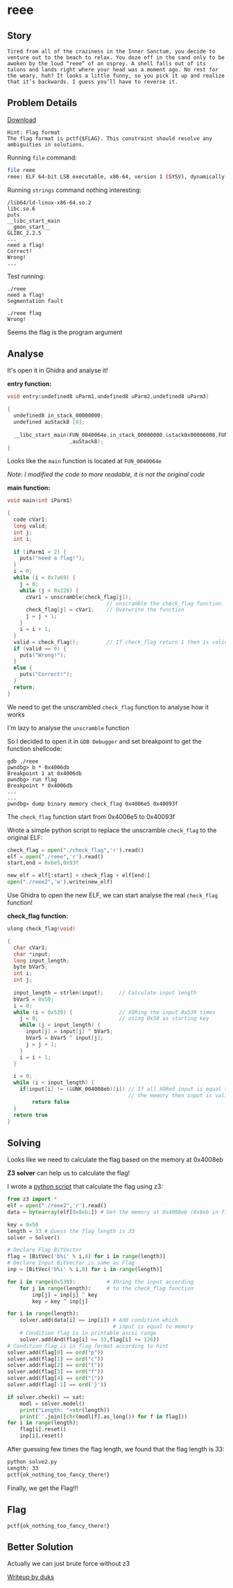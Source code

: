 # reee
## Story
```
Tired from all of the craziness in the Inner Sanctum, you decide to venture out to the beach to relax. You doze off in the sand only to be awoken by the loud “reee” of an osprey. A shell falls out of its talons and lands right where your head was a moment ago. No rest for the weary, huh? It looks a little funny, so you pick it up and realize that it’s backwards. I guess you’ll have to reverse it.
```
## Problem Details
[Download](./reee)
```
Hint: Flag format
The flag format is pctf{$FLAG}. This constraint should resolve any ambiguities in solutions.
```
Running `file` command:
```bash
file reee
reee: ELF 64-bit LSB executable, x86-64, version 1 (SYSV), dynamically linked, interpreter /lib64/ld-linux-x86-64.so.2, for GNU/Linux 2.6.32, BuildID[sha1]=3ccec76609cd013bea7ee34dffc8441bfa1d7181, stripped
```
Running `strings` command nothing interesting:
```
/lib64/ld-linux-x86-64.so.2
libc.so.6
puts
__libc_start_main
__gmon_start__
GLIBC_2.2.5
...
need a flag!
Correct!
Wrong!
...
```
Test running:
```
./reee
need a flag!
Segmentation fault

./reee flag
Wrong!

```
Seems the flag is the program argument

## Analyse
It's open it in Ghidra and analyse it!

**entry function:**
```c
void entry(undefined8 uParm1,undefined8 uParm2,undefined8 uParm3)

{
  undefined8 in_stack_00000000;
  undefined auStack8 [8];
  
  __libc_start_main(FUN_0040064e,in_stack_00000000,&stack0x00000008,FUN_00400940,FUN_004009b0,uParm3
                    ,auStack8);
}
```
Looks like the `main` function is located at `FUN_0040064e`

*Note: I modified the code to more readable, it is not the original code*

**main function:**
```c
void main(int iParm1)

{
  code cVar1;
  long valid;
  int j;
  int i;
  
  if (iParm1 < 2) {
    puts("need a flag!");
  }
  i = 0;
  while (i < 0x7a69) {
    j = 0;
    while (j < 0x228) {
      cVar1 = unscramble(check_flag[j]); 
                                // unscramble the check_flag function 
      check_flag[j] = cVar1;    // Overwrite the function
      j = j + 1;
    }
    i = i + 1;
  }
  valid = check_flag();         // If check_flag return 1 then is valid flag
  if (valid == 0) {
    puts("Wrong!");
  }
  else {
    puts("Correct!");
  }
  return;
}
```
We need to get the unscrambled `check_flag` function to analyse how it works

I'm lazy to analyse the `unscramble` function

So I decided to open it in `GDB Debugger` and set breakpoint to get the function shellcode:
```
gdb ./reee
pwndbg> b * 0x4006db 
Breakpoint 1 at 0x4006db
pwndbg> run flag
Breakpoint * 0x4006db
...
...
pwndbg> dump binary memory check_flag 0x4006e5 0x40093f
```
The `check_flag` function start from 0x4006e5 to 0x40093f

Wrote a simple python script to replace the unscramble `check_flag` to the original ELF:
```python
check_flag = open("./check_flag",'r').read()
elf = open("./reee",'r').read()
start,end = 0x6e5,0x93f

new_elf = elf[:start] + check_flag + elf[end:]
open("./reee2",'w').write(new_elf)
```
Use Ghidra to open the new ELF, we can start analyse the real `check_flag` function!

**check_flag function:**
```c
ulong check_flag(void)

{
  char cVar1;
  char *input;
  long input_length;
  byte bVar5;
  int i;
  int j;
  
  input_length = strlen(input);     // Calculate input length
  bVar5 = 0x50;
  i = 0;
  while (i < 0x539) {               // XORing the input 0x539 times
    j = 0;                          // using 0x50 as starting key
    while (j < input_length) {
      input[j] = input[j] ^ bVar5;
      bVar5 = bVar5 ^ input[j];
      j = j + 1;
    }
    i = i + 1;
  }

  i = 0;
  while (i < input_length) {		
  	if(input[i] != (&UNK_004008eb)[i]) // If all XORed input is equal to 
                                       // the memory then input is valid
  		return false
  }
  return true
}
```
## Solving
Looks like we need to calculate the flag based on the memory at 0x4008eb

**Z3 solver** can help us to calculate the flag!

I wrote a [python script](./solve2.py) that calculate the flag using z3:
```py
from z3 import *
elf = open("./reee2",'r').read()
data = bytearray(elf[0x8eb:]) # Get the memory at 0x4008eb (0x8eb in file)

key = 0x50
length = 33 # Guess the flag length is 33
solver = Solver()

# Declare Flag BitVector
flag = [BitVec('b%i' % i,8) for i in range(length)] 
# Declare Input BitVector is same as Flag
inp = [BitVec('b%i' % i,8) for i in range(length)]

for i in range(0x539):			# XOring the input according 
	for j in range(length):		# to the check_flag function
		inp[j] = inp[j] ^ key
		key = key ^ inp[j]

for i in range(length):
	solver.add(data[i] == inp[i]) # Add condition which
                                  # input is equal to memory
	# Condition flag is in printable ascii range
	solver.add(And(flag[i] >= 33,flag[i] <= 126))  
# Condition flag is in flag format according to hint
solver.add(flag[0] == ord("p"))					  
solver.add(flag[1] == ord("c"))
solver.add(flag[2] == ord("t"))
solver.add(flag[3] == ord("f"))
solver.add(flag[4] == ord("{"))
solver.add(flag[-1] == ord('}'))

if solver.check() == sat:
	modl = solver.model()
	print("Length: "+str(length))
	print(''.join([chr(modl[f].as_long()) for f in flag]))
for i in range(length):
	flag[i].reset()
	inp[i].reset()
```
After guessing few times the flag length, we found that the flag length is 33:
```bash
python solve2.py 
Length: 33
pctf{ok_nothing_too_fancy_there!}
```
Finally, we get the Flag!!!

## Flag
```
pctf{ok_nothing_too_fancy_there!}
```

## Better Solution
Actually we can just brute force without z3

[Writeup by duks](https://duksctf.github.io/2020/04/19/PLaidCTF-reee.html)